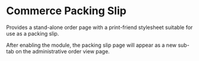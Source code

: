 Commerce Packing Slip
=====================
Provides a stand-alone order page with a print-friend stylesheet suitable
for use as a packing slip.

After enabling the module, the packing slip page will appear as a new sub-tab
on the administrative order view page.
